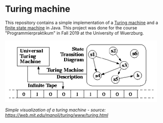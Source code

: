 # Turing machine

This repository contains a simple implementation of a [Turing machine](https://en.wikipedia.org/wiki/Turing_machine) and a [finite state machine](https://en.wikipedia.org/wiki/Finite-state_machine) in Java.
This project was done for the course "Programmierpraktikum" in Fall 2019 at the University of Wuerzburg.
<br><br>
![turing machine image](turing.jpg)

*Simple visualization of a turing machine - source: https://web.mit.edu/manoli/turing/www/turing.html* 